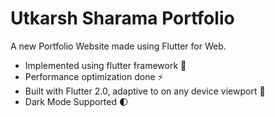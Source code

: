 # Utkarsh Sharama Portfolio 

A new Portfolio Website made using Flutter for Web.
* Implemented using flutter framework 💜
* Performance optimization done ⚡
* Built with Flutter 2.0, adaptive to on any device viewport 👀
* Dark Mode Supported 🌓
